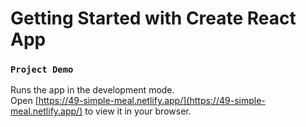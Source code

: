 # Getting Started with Create React App


### `Project Demo`

Runs the app in the development mode.\
Open [https://49-simple-meal.netlify.app/](https://49-simple-meal.netlify.app/) to view it in your browser.
